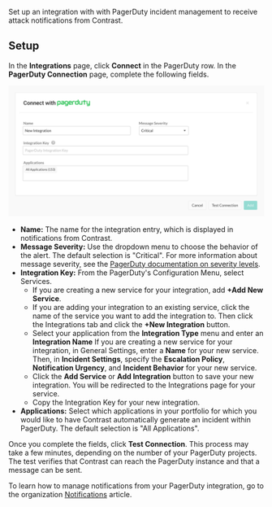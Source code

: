 <!--
title: "PagerDuty Integration"
description: "Integrating PagerDuty with Contrast"
tags: "Admin organization settings integrations pagerduty"
-->

Set up an integration with with PagerDuty incident management to receive attack notifications from Contrast.

## Setup

In the **Integrations** page, click **Connect** in the PagerDuty row. In the **PagerDuty Connection** page, complete the following fields.

<a href="assets/images/Pagerduty-connect.png" rel="lightbox" title="Set up your PagerDuty integration"><img class="thumbnail" src="assets/images/Pagerduty-connect.png"/></a>

* **Name:** The name for the integration entry, which is displayed in notifications from Contrast.
* **Message Severity:** Use the dropdown menu to choose the behavior of the alert. The default selection is "Critical". For more information about message severity, see the [PagerDuty documentation on severity levels](https://support.pagerduty.com/docs/dynamic-notifications).
* **Integration Key:** From the PagerDuty's Configuration Menu, select Services.
    * If you are creating a new service for your integration, add **+Add New Service**.
    * If you are adding your integration to an existing service, click the name of the service you want to add the integration to. Then click the Integrations tab and click the **+New Integration** button.
    * Select your application from the **Integration Type** menu and enter an **Integration Name** If you are creating a new service for your integration, in General Settings, enter a **Name** for your new service. Then, in **Incident Settings**, specify the **Escalation Policy**, **Notification Urgency**, and **Incident Behavior** for your new service.
    * Click the **Add Service** or **Add Integration** button to save your new integration. You will be redirected to the Integrations page for your service.
    * Copy the Integration Key for your new integration.
* **Applications:**  Select which applications in your portfolio for which you would like to have Contrast automatically generate an incident within PagerDuty. The default selection is "All Applications".

Once you complete the fields, click **Test Connection**. This process may take a few minutes, depending on the number of your PagerDuty projects. The test verifies that Contrast can reach the PagerDuty instance and that a message can be sent.

To learn how to manage notifications from your PagerDuty integration, go to the organization [Notifications](admin-orgsettings.html#org-notify) article. 

